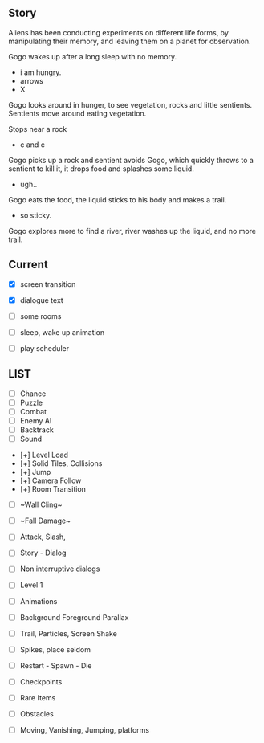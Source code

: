 ## Story

Aliens has been conducting experiments on different life forms, by manipulating their memory, and leaving them on a planet for observation.

Gogo wakes up after a long sleep with no memory.

- i am hungry.
- arrows
- X

Gogo looks around in hunger, to see vegetation, rocks and little sentients.
Sentients move around eating vegetation.

Stops near a rock

- c and c

Gogo picks up a rock and sentient avoids Gogo, which quickly throws to a sentient to kill it, it drops food and splashes some liquid.

- ugh..

Gogo eats the food, the liquid sticks to his body and makes a trail.

- so sticky.

Gogo explores more to find a river, river washes up the liquid, and no more trail.


## Current

- [x] screen transition
- [x] dialogue text
- [ ] some rooms

- [ ] sleep, wake up animation

- [ ] play scheduler 

## LIST


- [ ] Chance
- [ ] Puzzle
- [ ] Combat
- [ ] Enemy AI
- [ ] Backtrack
- [ ] Sound

- [+] Level Load
- [+] Solid Tiles, Collisions
- [+] Jump
- [+] Camera Follow
- [+] Room Transition
- [ ] ~Wall Cling~
- [ ] ~Fall Damage~
- [ ] Attack, Slash,
- [ ] Story - Dialog
- [ ] Non interruptive dialogs
- [ ] Level 1
- [ ] Animations
- [ ] Background Foreground Parallax
- [ ] Trail, Particles, Screen Shake
- [ ] Spikes, place seldom
- [ ] Restart - Spawn - Die
- [ ] Checkpoints
- [ ] Rare Items
- [ ] Obstacles
- [ ] Moving, Vanishing, Jumping, platforms

